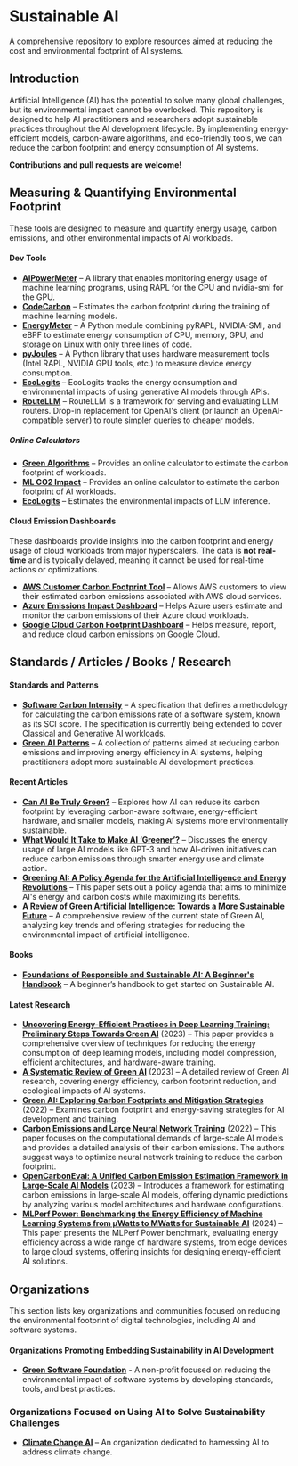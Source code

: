 # Sustainable AI
A comprehensive repository to explore resources aimed at reducing the cost and environmental footprint of AI systems.

## Introduction
Artificial Intelligence (AI) has the potential to solve many global challenges, but its environmental impact cannot be overlooked. This repository is designed to help AI practitioners and researchers adopt sustainable practices throughout the AI development lifecycle. By implementing energy-efficient models, carbon-aware algorithms, and eco-friendly tools, we can reduce the carbon footprint and energy consumption of AI systems.

**Contributions and pull requests are welcome!**

## Measuring & Quantifying Environmental Footprint
These tools are designed to measure and quantify energy usage, carbon emissions, and other environmental impacts of AI workloads.

#### Dev Tools
- **[AIPowerMeter](https://greenai-uppa.github.io/AIPowerMeter/)** – A library that enables monitoring energy usage of machine learning programs, using RAPL for the CPU and nvidia-smi for the GPU.
- **[CodeCarbon](https://codecarbon.io/)** – Estimates the carbon footprint during the training of machine learning models.
- **[EnergyMeter](https://github.com/maufadel/EnergyMeter)** – A Python module combining pyRAPL, NVIDIA-SMI, and eBPF to estimate energy consumption of CPU, memory, GPU, and storage on Linux with only three lines of code.     
- **[pyJoules](https://github.com/powerapi-ng/pyJoules)** – A Python library that uses hardware measurement tools (Intel RAPL, NVIDIA GPU tools, etc.) to measure device energy consumption.
- **[EcoLogits](https://ecologits.ai/latest/)** – EcoLogits tracks the energy consumption and environmental impacts of using generative AI models through APIs.
- **[RouteLLM](https://github.com/lm-sys/RouteLLM)** – RouteLLM is a framework for serving and evaluating LLM routers. Drop-in replacement for OpenAI's client (or launch an OpenAI-compatible server) to route simpler queries to cheaper models.
  
##### Online Calculators
- **[Green Algorithms](https://green-algorithms.org/)** – Provides an online calculator to estimate the carbon footprint of workloads.
- **[ML CO2 Impact](https://mlco2.github.io/impact/#compute)** – Provides an online calculator to estimate the carbon footprint of AI workloads.
- **[EcoLogits](https://huggingface.co/spaces/genai-impact/ecologits-calculator)** – Estimates the environmental impacts of LLM inference.

#### Cloud Emission Dashboards
These dashboards provide insights into the carbon footprint and energy usage of cloud workloads from major hyperscalers. The data is **not real-time** and is typically delayed, meaning it cannot be used for real-time actions or optimizations.

- **[AWS Customer Carbon Footprint Tool](https://aws.amazon.com/aws-cost-management/aws-customer-carbon-footprint-tool/)** – Allows AWS customers to view their estimated carbon emissions associated with AWS cloud services.
- **[Azure Emissions Impact Dashboard](https://www.microsoft.com/en-us/sustainability/emissions-impact-dashboard)** – Helps Azure users estimate and monitor the carbon emissions of their Azure cloud workloads.
- **[Google Cloud Carbon Footprint Dashboard](https://cloud.google.com/carbon-footprint)** – Helps measure, report, and reduce cloud carbon emissions on Google Cloud.

## Standards / Articles / Books / Research

#### Standards and Patterns
- **[Software Carbon Intensity](https://sci.greensoftware.foundation/)** – A specification that defines a methodology for calculating the carbon emissions rate of a software system, known as its SCI score. The specification is currently being extended to cover Classical and Generative AI workloads.
- **[Green AI Patterns](https://patterns.greensoftware.foundation/catalog/ai/)** – A collection of patterns aimed at reducing carbon emissions and improving energy efficiency in AI systems, helping practitioners adopt more sustainable AI development practices.

#### Recent Articles
- **[Can AI Be Truly Green?](https://greensoftware.foundation/articles/can-ai-truly-be-green)** – Explores how AI can reduce its carbon footprint by leveraging carbon-aware software, energy-efficient hardware, and smaller models, making AI systems more environmentally sustainable.
- **[What Would It Take to Make AI ‘Greener’?](https://www.weforum.org/agenda/2022/08/what-would-it-take-to-make-ai-greener/)** – Discusses the energy usage of large AI models like GPT-3 and how AI-driven initiatives can reduce carbon emissions through smarter energy use and climate action.
- **[Greening AI: A Policy Agenda for the Artificial Intelligence and Energy Revolutions](https://institute.global/insights/climate-and-energy/greening-ai-a-policy-agenda-for-the-artificial-intelligence-and-energy-revolutions)** – This paper sets out a policy agenda that aims to minimize AI's energy and carbon costs while maximizing its benefits.
- **[A Review of Green Artificial Intelligence: Towards a More Sustainable Future](https://www.sciencedirect.com/science/article/pii/S0925231224008671)** – A comprehensive review of the current state of Green AI, analyzing key trends and offering strategies for reducing the environmental impact of artificial intelligence.


#### Books
- **[Foundations of Responsible and Sustainable AI: A Beginner's Handbook](https://amzn.to/3BX0anx)** – A beginner’s handbook to get started on Sustainable AI.

#### Latest Research
- **[Uncovering Energy-Efficient Practices in Deep Learning Training: Preliminary Steps Towards Green AI](https://arxiv.org/abs/2303.13972)** (2023) – This paper provides a comprehensive overview of techniques for reducing the energy consumption of deep learning models, including model compression, efficient architectures, and hardware-aware training.
- **[A Systematic Review of Green AI](https://arxiv.org/abs/2301.11047)** (2023) – A detailed review of Green AI research, covering energy efficiency, carbon footprint reduction, and ecological impacts of AI systems.
- **[Green AI: Exploring Carbon Footprints and Mitigation Strategies](https://link.springer.com/article/10.1007/s44163-024-00149-w)** (2022) – Examines carbon footprint and energy-saving strategies for AI development and training.
- **[Carbon Emissions and Large Neural Network Training](https://doi.org/10.48550/arXiv.2104.10350)** (2022) – This paper focuses on the computational demands of large-scale AI models and provides a detailed analysis of their carbon emissions. The authors suggest ways to optimize neural network training to reduce the carbon footprint.
- **[OpenCarbonEval: A Unified Carbon Emission Estimation Framework in Large-Scale AI Models](https://doi.org/10.48550/arXiv.2405.12843)** (2023) – Introduces a framework for estimating carbon emissions in large-scale AI models, offering dynamic predictions by analyzing various model architectures and hardware configurations.
- **[MLPerf Power: Benchmarking the Energy Efficiency of Machine Learning Systems from μWatts to MWatts for Sustainable AI](https://doi.org/10.48550/arXiv.2410.12032)** (2024) – This paper presents the MLPerf Power benchmark, evaluating energy efficiency across a wide range of hardware systems, from edge devices to large cloud systems, offering insights for designing energy-efficient AI solutions.
## Organizations  

This section lists key organizations and communities focused on reducing the environmental footprint of digital technologies, including AI and software systems.

#### Organizations Promoting Embedding Sustainability in AI Development
- **[Green Software Foundation](https://greensoftware.foundation/)** - A non-profit focused on reducing the environmental impact of software systems by developing standards, tools, and best practices.

### Organizations Focused on Using AI to Solve Sustainability Challenges
- **[Climate Change AI](https://www.climatechange.ai/)** – An organization dedicated to harnessing AI to address climate change.




